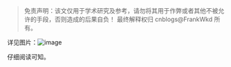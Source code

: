 > 免责声明：该文仅用于学术研究及参考，请勿将其用于作弊或者其他不被允许的手段，否则造成的后果自负！
> 最终解释权归 cnblogs@FrankWkd 所有。

详见图片：![image](https://img2024.cnblogs.com/blog/3594125/202505/3594125-20250531163401763-311139492.png)


仔细阅读可知。